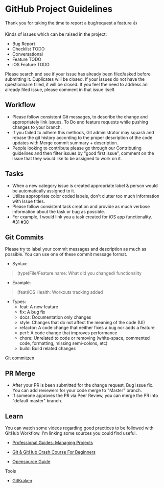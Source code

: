 # GitHub Project Guidelines

Thank you for taking the time to report a bug/request a feature 👍

Kinds of issues which can be raised in the project:

- Bug Report
- Checklist TODO
- Conversational
- Feature TODO
- iOS Feature TODO

Please search and see if your issue has already been filed/asked before submitting it. Duplicates will be closed. If your issues do not have the questionnaire filled, it will be closed. If you feel the need to address an already filed issue, please comment in that issue itself.

## Workflow

- Please follow consistent Git messages, to describe the change and appropriately link issues, To Do and feature requests while pushing changes to your branch.
- If you failed to adhere this methods, Git administrator may squash and rebase the git history according to the proper description of the code updates with Merge commit summary + description.
 - People looking to contribute please go through our Contributing guidelines and then filter issues by "good first issue", comment on the issue that they would like to be assigned to work on it.


## Tasks

- When a new category issue is created appropriate label & person would be automatically assigned to it.
- Utilize appropriate color coded labels, don't clutter too much information with Issue titles.
- Please follow consistent task creation and provide as much verbose information about the task or bug as possible.
- For example, I would link you a task created for iOS app functionality. #31 #30 


## Git Commits

Please try to label your commit messages and description as much as possible.
You can use one of these commit message format.

- Syntax: 

> (type)File/Feature name: What did you changed/ functionality 

- Example:

> (feat)iOS Health: Workouts tracking added

- Types:
  - feat: A new feature
  - fix: A bug fix
  - docs: Documentation only changes
  - style: Changes that do not affect the meaning of the code (UI)
  - refactor: A code change that neither fixes a bug nor adds a feature
  - perf: A code change that improves performance
  - chore: Unrelated to code or removing  (white-space, commented code, formatting, missing semi-colons, etc)
  - build: Build related changes

[Git commitzen](https://github.com/commitizen/cz-cli) 

## PR Merge

- After your PR is been submitted for the change request, Bug Issue fix. You can add reviewers for your code merge to "Master" branch. 
- If someone approves the PR via Peer Review, you can merge the PR into "default master" branch.


## Learn

You can watch some videos regarding good practices to be followed with GitHub Workflow. I'm linking some sources you could find useful.

- [Professional Guides: Managing Projects](https://www.youtube.com/watch?v=nI5VdsVl0FM)

- [Git & GitHub Crash Course For Beginners](https://www.youtube.com/watch?v=SWYqp7iY_Tc)

- [Opensource Guide](https://opensource.guide/)

Tools

- [GitKraken](https://www.gitkraken.com/invite/3ok6ATxr)